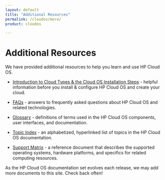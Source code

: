 ```yaml
---
layout: default
title: "Additional Resources"
permalink: /cloudos/more/
product: cloudos

---
```


# Additional Resources

We have provided additional resources to help you learn and use HP Cloud OS.

* [Introduction to Cloud Types &amp; the Cloud OS Installation Steps](/cloudos/cloudtypes/) - helpful information before you install &amp; configure HP Cloud OS and create your cloud.

* [FAQs](/cloudos/faqs/) - answers to frequently asked questions about HP Cloud OS and related technologies.

* [Glossary](/cloudos/glossary/) - definitions of terms used in the HP Cloud OS components, user interfaces, and documentation.

* [Topic Index](/cloudos/topicindex/) - an alphabetized, hyperlinked list of topics in the HP Cloud OS documentation.  

* [Support Matrix](/cloudos/supportmatrix/) - a reference document that describes the supported operating systems, hardware platforms, and specifics for related computing resources.

As the HP Cloud OS documentation set evolves each release, we may add more documents to this site.  Check back often! 


